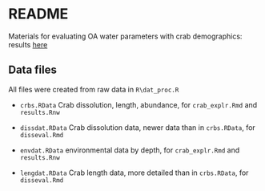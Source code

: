 # README

Materials for evaluating OA water parameters with crab demographics: results [here](https://fawda123.github.io/crab_eval/results.pdf)

## Data files

All files were created from raw data in `R\dat_proc.R`

* `crbs.RData` Crab dissolution, length, abundance, for `crab_explr.Rmd` and `results.Rnw`

* `dissdat.RData` Crab dissolution data, newer data than in `crbs.RData`, for `disseval.Rmd`

* `envdat.RData` environmental data by depth, for `crab_explr.Rmd` and `results.Rnw`

* `lengdat.RData` Crab length data, more detailed than in `crbs.RData`, for `disseval.Rmd`

